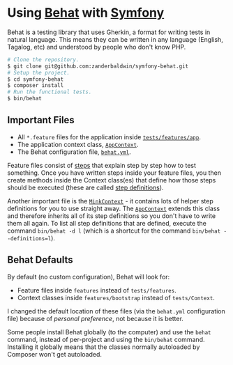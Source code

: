 # Using [Behat][behat] with [Symfony][symfony]

Behat is a testing library that uses Gherkin, a format for writing tests in natural language. This means they can be written in any language (English, Tagalog, etc) and understood by people who don't know PHP.

```bash
# Clone the repository.
$ git clone git@github.com:zanderbaldwin/symfony-behat.git
# Setup the project.
$ cd symfony-behat
$ composer install
# Run the functional tests.
$ bin/behat
```

## Important Files

- All `*.feature` files for the application inside [`tests/features/app`](tests/features/app).
- The application context class, [`AppContext`](tests/Context/AppContext.php).
- The Behat configuration file, [`behat.yml`](behat.yml).

Feature files consist of [steps][writingfeatures] that explain step by step how to test something. Once you have written steps inside your feature files, you then create methods inside the Context class(es) that define how those steps should be executed (these are called [step definitions][stepdefinitions]).

Another important file is the [`MinkContext`][minkcontext] - it contains lots of helper step definitions for you to use straight away. The [`AppContext`](tests/Context/AppContext.php) extends this class and therefore inherits all of its step definitions so you don't have to write them all again.
To list all step definitions that are defined, execute the command `bin/behat -d l` (which is a shortcut for the command `bin/behat --definitions=l`).

## Behat Defaults

By default (no custom configuration), Behat will look for:
- Feature files inside `features` instead of `tests/features`.
- Context classes inside `features/bootstrap` instead of `tests/Context`.

I changed the default location of these files (via the `behat.yml` configuration file) because of *personal preference*,
not because it is better.

Some people install Behat globally (to the computer) and use the `behat` command, instead of per-project and using the `bin/behat` command. Installing it globally means that the classes normally autoloaded by Composer won't get autoloaded.

[behat]: http://behat.org
[symfony]: https://symfony.com
[minkcontext]: https://github.com/Behat/MinkExtension/blob/master/src/Behat/MinkExtension/Context/MinkContext.php
[writingfeatures]: http://docs.behat.org/en/v3.0/guides/1.gherkin.html
[stepdefinitions]: http://docs.behat.org/en/v3.0/guides/2.definitions.html
